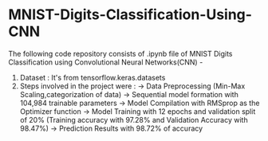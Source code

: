 # MNIST-Digits-Classification-Using-CNN

The following code repository consists of .ipynb file of MNIST Digits Classification using Convolutional Neural Networks(CNN) - 

1. Dataset : It's from tensorflow.keras.datasets
2. Steps involved in the project were : 
-> Data Preprocessing (Min-Max Scaling,categorization of data)
-> Sequential model formation with 104,984 trainable parameters
-> Model Compilation with RMSprop as the Optimizer function
-> Model Training with 12 epochs and validation split of 20% (Training accuracy with 97.28% and Validation Accuracy with 98.47%)
-> Prediction Results with 98.72% of accuracy

